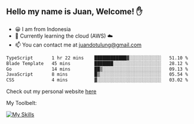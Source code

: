 ## Hello my name is Juan, Welcome! ✋

- 😀 I am from Indonesia
- 📖 Currently learning the cloud (AWS) ☁️
- 📫 You can contact me at juandotulung@gmail.com

<!--START_SECTION:waka-->

```txt
TypeScript       1 hr 22 mins    ████████████▓░░░░░░░░░░░░   51.10 %
Blade Template   45 mins         ███████░░░░░░░░░░░░░░░░░░   28.12 %
Go               14 mins         ██▒░░░░░░░░░░░░░░░░░░░░░░   09.13 %
JavaScript       8 mins          █▒░░░░░░░░░░░░░░░░░░░░░░░   05.54 %
CSS              4 mins          ▓░░░░░░░░░░░░░░░░░░░░░░░░   03.02 %
```

<!--END_SECTION:waka-->

Check out my personal website [here](https://juanchristian.com)

My Toolbelt:

[![My Skills](https://skillicons.dev/icons?i=go,js,ts,nodejs,express,react,nextjs,vue,tailwind,vite,html,css,python,php,aws,bash,linux,postgres,mysql,redis,kafka,docker,vercel,netlify,vscode,figma)](https://skillicons.dev)

